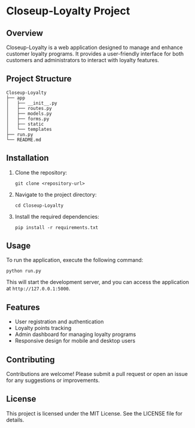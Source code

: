 # Closeup-Loyalty Project

## Overview
Closeup-Loyalty is a web application designed to manage and enhance customer loyalty programs. It provides a user-friendly interface for both customers and administrators to interact with loyalty features.

## Project Structure
```
Closeup-Loyalty
├── app
│   ├── __init__.py
│   ├── routes.py
│   ├── models.py
│   ├── forms.py
│   ├── static
│   └── templates
├── run.py
└── README.md
```

## Installation
1. Clone the repository:
   ```
   git clone <repository-url>
   ```
2. Navigate to the project directory:
   ```
   cd Closeup-Loyalty
   ```
3. Install the required dependencies:
   ```
   pip install -r requirements.txt
   ```

## Usage
To run the application, execute the following command:
```
python run.py
```
This will start the development server, and you can access the application at `http://127.0.0.1:5000`.

## Features
- User registration and authentication
- Loyalty points tracking
- Admin dashboard for managing loyalty programs
- Responsive design for mobile and desktop users

## Contributing
Contributions are welcome! Please submit a pull request or open an issue for any suggestions or improvements.

## License
This project is licensed under the MIT License. See the LICENSE file for details.
